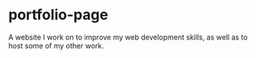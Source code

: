 # portfolio-page
A website I work on to improve my web development skills, as well as to host some of my other work.
